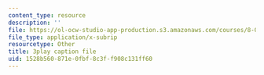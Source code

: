 ```yaml
---
content_type: resource
description: ''
file: https://ol-ocw-studio-app-production.s3.amazonaws.com/courses/8-03sc-physics-iii-vibrations-and-waves-fall-2016/1528b560871e0fbf8c3ff908c131ff60_BX4QPdP7fT8.srt
file_type: application/x-subrip
resourcetype: Other
title: 3play caption file
uid: 1528b560-871e-0fbf-8c3f-f908c131ff60
---
```


